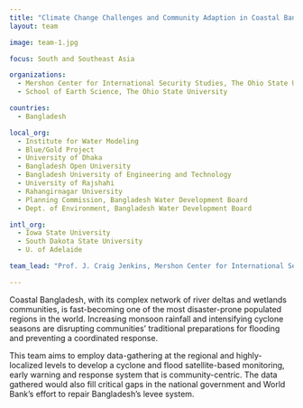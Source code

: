 ```yaml
---
title: "Climate Change Challenges and Community Adaption in Coastal Bangladesh"
layout: team

image: team-1.jpg

focus: South and Southeast Asia

organizations:
  - Mershon Center for International Security Studies, The Ohio State University
  - School of Earth Science, The Ohio State University

countries: 
  - Bangladesh

local_org: 
  - Institute for Water Modeling
  - Blue/Gold Project
  - University of Dhaka
  - Bangladesh Open University
  - Bangladesh University of Engineering and Technology
  - University of Rajshahi
  - Rahangirnagar University
  - Planning Commission, Bangladesh Water Development Board
  - Dept. of Environment, Bangladesh Water Development Board

intl_org:
  - Iowa State University
  - South Dakota State University
  - U. of Adelaide

team_lead: "Prof. J. Craig Jenkins, Mershon Center for International Security, Ohio State University, USA"

---
```


Coastal Bangladesh, with its complex network of river deltas and wetlands communities, is fast-becoming one of the most disaster-prone populated regions in the world. Increasing monsoon rainfall and intensifying cyclone seasons are disrupting communities’ traditional preparations for flooding and preventing a coordinated response. 

This team aims to employ data-gathering at the regional and highly-localized levels to develop a cyclone and flood satellite-based monitoring, early warning and response system that is community-centric. The data gathered would also fill critical gaps in the national government and World Bank’s effort to repair Bangladesh’s levee system.

